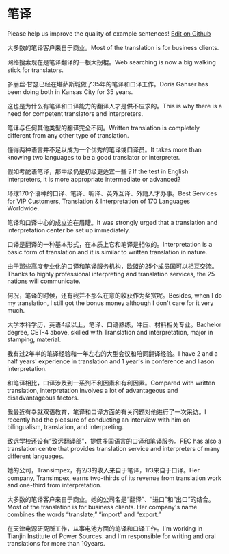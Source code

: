 # 笔译

Please help us improve the quality of example sentences! [Edit on Github](https://github.com/jiyushe/jiyu-example-sentence-source/blob/main/chinese/biyi.md)

<p><span class="chinese">大多数的笔译客户来自于商业。</span><span class="english">Most of the translation is for business clients.</span></p>

<p><span class="chinese">网络搜索现在是笔译翻译的一根大拐棍。</span><span class="english">Web searching is now a big walking stick for translators.</span></p>

<p><span class="chinese">多丽丝·甘瑟已经在堪萨斯城做了35年的笔译和口译工作。</span><span class="english">Doris Ganser has been doing both in Kansas City for 35 years.</span></p>

<p><span class="chinese">这也是为什么有笔译和口译能力的翻译人才是供不应求的。</span><span class="english">This is why there is a need for competent translators and interpreters.</span></p>

<p><span class="chinese">笔译与任何其他类型的翻译完全不同。</span><span class="english">Written translation is completely different from any other type of translation.</span></p>

<p><span class="chinese">懂得两种语言并不足以成为一个优秀的笔译或口译员。</span><span class="english">It takes more than knowing two languages to be a good translator or interpreter.</span></p>

<p><span class="chinese">假如考酡语笔译，那中级仍是初级更适宜一些？</span><span class="english">If the test in English interpreters, it is more appropriate intermediate or advanced?</span></p>

<p><span class="chinese">环球170个语种的口译、笔译、听译、英外互译、外籍人才办事。</span><span class="english">Best Services for VIP Customers, Translation & Interpretation of 170 Languages Worldwide.</span></p>

<p><span class="chinese">笔译和口译中心的成立迫在眉睫。</span><span class="english">It was strongly urged that a translation and interpretation center be set up immediately.</span></p>

<p><span class="chinese">口译是翻译的一种基本形式，在本质上它和笔译是相似的。</span><span class="english">Interpretation is a basic form of translation and it is similar to written translation in nature.</span></p>

<p><span class="chinese">由于那些高度专业化的口译和笔译服务机构，欧盟的25个成员国可以相互交流。</span><span class="english">Thanks to highly professional interpreting and translation services, the 25 nations will communicate.</span></p>

<p><span class="chinese">何况，笔译的时候，还有我并不那么在意的收获作为奖赏呢。</span><span class="english">Besides, when I do my translation, I still got the bonus money although I don't care for it very much.</span></p>

<p><span class="chinese">大学本科学历，英语4级以上，笔译、口语熟练，冲压、材料相关专业。</span><span class="english">Bachelor degree, CET-4 above, skilled with Translation and interpretation, major in stamping, material.</span></p>

<p><span class="chinese">我有过2年半的笔译经验和一年左右的大型会议和陪同翻译经验。</span><span class="english">I have 2 and a half years' experience in translation and 1 year's in conference and liason interpretation.</span></p>

<p><span class="chinese">和笔译相比，口译涉及到一系列不利因素和有利因素。</span><span class="english">Compared with written translation, interpretation involves a lot of advantageous and disadvantageous factors.</span></p>

<p><span class="chinese">我最近有幸就双语教育，笔译和口译方面的有关问题对他进行了一次采访。</span><span class="english">I recently had the pleasure of conducting an interview with him on bilingualism, translation, and interpreting.</span></p>

<p><span class="chinese">致远学校还设有“致远翻译部”，提供多国语言的口译和笔译服务。</span><span class="english">FEC has also a translation centre that provides translation service and interpreters of many different languages.</span></p>

<p><span class="chinese">她的公司，Transimpex，有2/3的收入来自于笔译，1/3来自于口译。</span><span class="english">Her company, Transimpex, earns two-thirds of its revenue from translation work and one-third from interpretation.</span></p>

<p><span class="chinese">大多数的笔译客户来自于商业。她的公司名是“翻译”、“进口”和“出口”的结合。</span><span class="english">Most of the translation is for business clients. Her company's name combines the words “translate,” “import” and “export.”</span></p>

<p><span class="chinese">在天津电源研究所工作，从事电池方面的笔译和口译工作。</span><span class="english">I'm working in Tianjin Institute of Power Sources. and I'm responsible for writing and oral translations for more than 10years.</span></p>

